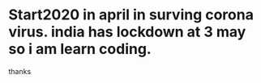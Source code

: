 # Start2020 in april in surving corona virus. india has lockdown at 3 may so i am learn coding. 
thanks
